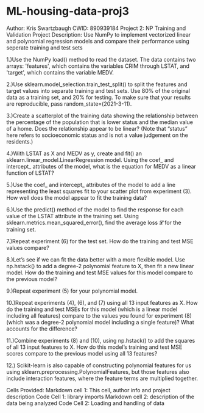 # ML-housing-data-proj3
Author: Kris Swartzbaugh
CWID: 890939184 
Project 2: NP Training and Validation 
Project Description: 
    Use NumPy to implement vectorized linear and polynomial regression models and compare their performance using seperate training and test sets 

1.)Use the NumPy load() method to read the dataset. The data contains two arrays: 'features', which contains the variables CRIM through LSTAT, and 'target', which contains the variable MEDV.

2.)Use sklearn.model_selection.train_test_split() to split the features and target values into separate training and test sets. Use 80% of the original data as a training set, and 20% for testing. To make sure that your results are reproducible, pass random_state=(2021-3-11).

3.)Create a scatterplot of the training data showing the relationship between the percentage of the population that is lower status and the median value of a home. Does the relationship appear to be linear?
(Note that “status” here refers to socioeconomic status and is not a value judgement on the residents.)

4.)With LSTAT as X and MEDV as y, create and fit() an sklearn.linear_model.LinearRegression model. Using the coef_ and intercept_ attributes of the model, what is the equation for MEDV as a linear function of LSTAT?

5.)Use the coef_ and intercept_ attributes of the model to add a line representing the least squares fit to your scatter plot from experiment (3). How well does the model appear to fit the training data?

6.)Use the predict() method of the model to find the response for each value of the LSTAT attribute in the training set. Using sklearn.metrics.mean_squared_error(), find the average loss 𝓛 for the training set.

7.)Repeat experiment (6) for the test set. How do the training and test MSE values compare?

8.)Let’s see if we can fit the data better with a more flexible model. Use np.hstack() to add a degree-2 polynomial feature to X, then fit a new linear model. How do the training and test MSE values for this model compare to the previous model?

9.)Repeat experiment (5) for your polynomial model.

10.)Repeat experiments (4), (6), and (7) using all 13 input features as X. How do the training and test MSEs for this model (which is a linear model including all features) compare to the values you found for experiment (8) (which was a degree-2 polynomial model including a single feature)? What accounts for the difference?

11.)Combine experiments (8) and (10), using np.hstack() to add the squares of all 13 input features to X. How do this model’s training and test MSE scores compare to the previous model using all 13 features?


12.) Scikit-learn is also capable of constructing polynomial features for us using sklearn.preprocessing.PolynomialFeatures, but those features also include interaction features, where the feature terms are multiplied together.


        

Cells Provided:
    Markdown cell 1: This cell, author info and project description
    Code Cell 1: library imports 
    Markdown cell 2: description of the data being analyzed 
    Code Cell 2: Loading and handling of data 

   
